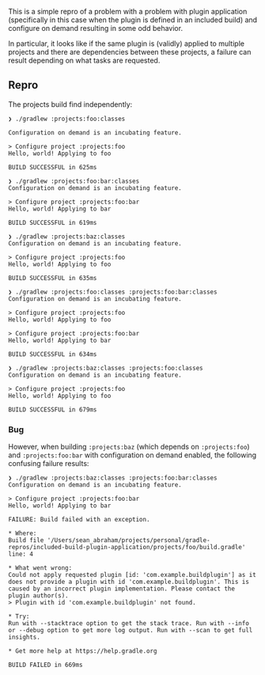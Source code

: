 This is a simple repro of a problem with a problem with plugin application (specifically in this case when the plugin is defined in an included build) and configure on demand resulting in some odd behavior.

In particular, it looks like if the same plugin is (validly) applied to multiple projects and there are dependencies between these projects, a failure can result depending on what tasks are requested.


## Repro

The projects build find independently:

```
❯ ./gradlew :projects:foo:classes

Configuration on demand is an incubating feature.

> Configure project :projects:foo
Hello, world! Applying to foo

BUILD SUCCESSFUL in 625ms
```

```
❯ ./gradlew :projects:foo:bar:classes
Configuration on demand is an incubating feature.

> Configure project :projects:foo:bar
Hello, world! Applying to bar

BUILD SUCCESSFUL in 619ms
```

```
❯ ./gradlew :projects:baz:classes
Configuration on demand is an incubating feature.

> Configure project :projects:foo
Hello, world! Applying to foo

BUILD SUCCESSFUL in 635ms
```

```
❯ ./gradlew :projects:foo:classes :projects:foo:bar:classes
Configuration on demand is an incubating feature.

> Configure project :projects:foo
Hello, world! Applying to foo

> Configure project :projects:foo:bar
Hello, world! Applying to bar

BUILD SUCCESSFUL in 634ms
```

```
❯ ./gradlew :projects:baz:classes :projects:foo:classes
Configuration on demand is an incubating feature.

> Configure project :projects:foo
Hello, world! Applying to foo

BUILD SUCCESSFUL in 679ms
```

### Bug

However, when building `:projects:baz` (which depends on `:projects:foo`) and `:projects:foo:bar` with configuration on demand enabled, the following confusing failure results:

```
❯ ./gradlew :projects:baz:classes :projects:foo:bar:classes
Configuration on demand is an incubating feature.

> Configure project :projects:foo:bar
Hello, world! Applying to bar

FAILURE: Build failed with an exception.

* Where:
Build file '/Users/sean_abraham/projects/personal/gradle-repros/included-build-plugin-application/projects/foo/build.gradle' line: 4

* What went wrong:
Could not apply requested plugin [id: 'com.example.buildplugin'] as it does not provide a plugin with id 'com.example.buildplugin'. This is caused by an incorrect plugin implementation. Please contact the plugin author(s).
> Plugin with id 'com.example.buildplugin' not found.

* Try:
Run with --stacktrace option to get the stack trace. Run with --info or --debug option to get more log output. Run with --scan to get full insights.

* Get more help at https://help.gradle.org

BUILD FAILED in 669ms
```
